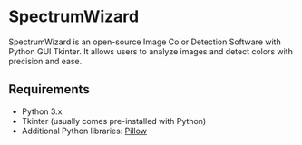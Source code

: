 # SpectrumWizard
SpectrumWizard is an open-source Image Color Detection Software with Python GUI Tkinter. It allows users to analyze images and detect colors with precision and ease.

## Requirements

- Python 3.x
- Tkinter (usually comes pre-installed with Python)
- Additional Python libraries: [Pillow](https://python-pillow.org/)
